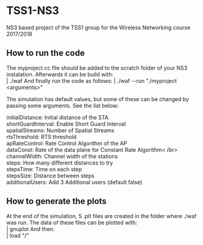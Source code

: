 # TSS1-NS3
NS3 based project of the TSS1 group for the Wireless Networking course 2017/2018

## How to run the code
The myproject.cc file should be added to the scratch folder of your NS3 instalation. Afterwards it can be build with:</br>
| ./waf
And finally run the code as follows:
| ./waf --run "./myproject \<arguments\>"

The simulation has default values, but some of these can be changed by passing some arguments. See the list below:</br>

initialDistance: Initial distance of the STA </br>
shortGuardInterval: Enable Short Guard Interval </br>
spatialStreams: Number of Spatial Streams </br>
rtsThreshold: RTS threshold </br>
apRateControl: Rate Control Algorithm of the AP </br>
dataConst: Rate of the data plane for Constant Rate Algorithm< /br>
channelWidth: Channel width of the stations </br>
steps: How many different distances to try </br>
stepsTime: Time on each step </br>
stepsSize: Distance between steps </br>
additionalUsers: Add 3 Additional users (default false) </br>

## How to generate the plots
At the end of the simulation, 5 .plt files are created in the folder where ./waf was run. The data of these files can be plotted with:</br>
| gnuplot
And then: </br>
| load "<path to the directory>/<name of the file>"
